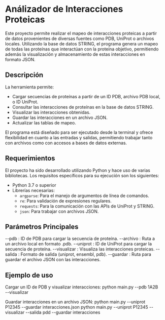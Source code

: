 # Análizador de Interacciones Proteicas

Este proyecto permite realizar el mapeo de interacciones proteicas a partir de datos provenientes de diversas fuentes como PDB, UniProt o archivos locales. Utilizando la base de datos STRING, el programa genera un mapeo de todas las proteínas que interactúan con la proteína objetivo, permitiendo además la visualización y almacenamiento de estas interacciones en formato JSON.

## Descripción

La herramienta permite:
- Cargar secuencias de proteínas a partir de un ID PDB, archivo PDB local, o ID UniProt.
- Consultar las interacciones de proteínas en la base de datos STRING.
- Visualizar las interacciones obtenidas.
- Guardar las interacciones en un archivo JSON.
- Actualizar las tablas de mapeo.

El programa está diseñado para ser ejecutado desde la terminal y ofrece flexibilidad en cuanto a las entradas y salidas, permitiendo trabajar tanto con archivos como con accesos a bases de datos externas.

## Requerimientos

El proyecto ha sido desarrollado utilizando Python y hace uso de varias bibliotecas. Los requisitos específicos para su ejecución son los siguientes:

- Python 3.7 o superior
- Librerías necesarias:
  - `argparse`: Para el manejo de argumentos de línea de comandos.
  - `re`: Para validación de expresiones regulares.
  - `requests`: Para la comunicación con las APIs de UniProt y STRING.
  - `json`: Para trabajar con archivos JSON.

## Parámetros Principales

--pdb : ID de PDB para cargar la secuencia de proteína.
--archivo : Ruta a un archivo local en formato .pdb.
--uniprot : ID de UniProt para cargar la secuencia de proteína.
--visualizar : Visualiza las interacciones proteicas.
--salida : Formato de salida (uniprot, ensembl, pdb).
--guardar : Ruta para guardar el archivo JSON con las interacciones.

## Ejemplo de uso

Cargar un ID de PDB y visualizar interacciones:
python main.py --pdb 1A2B --visualizar

Guardar interacciones en un archivo JSON:
python main.py --uniprot P12345 --guardar interacciones.json
python main.py --uniprot P12345 --visualizar --salida pdd --guardar interacciones
